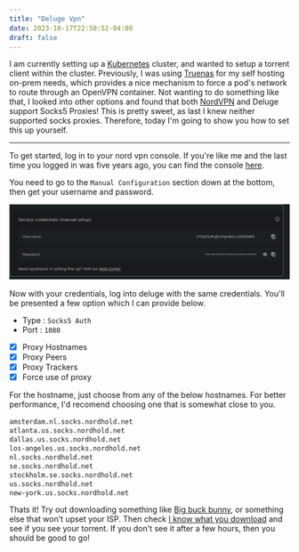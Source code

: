 ```yaml
---
title: "Deluge Vpn"
date: 2023-10-17T22:50:52-04:00
draft: false 
---
```


I am currently setting up a [Kubernetes](https://kubernetes.io) cluster, and wanted to setup a torrent client within the cluster.
Previously, I was using [Truenas](https://www.truenas.com) for my self hosting on-prem needs, which provides a nice mechanism to force a pod's
network to route through an OpenVPN container.
Not wanting to do something like that, I looked into other options and found that both [NordVPN](https://nordvpn.com) and Deluge support Socks5 Proxies! This is pretty sweet, as last I knew neither supported socks proxies.
Therefore, today I'm going to show you how to set this up yourself.

---

To get started, log in to your nord vpn console. If you're like me and the last time you logged in was five years ago, you can find the console [here](https://my.nordaccount.com/dashboard/nordvpn/manual-configuration/). 

You need to go to the `Manual Configuration` section down at the bottom, then get your username and password.

![](diagram.png)

Now with your credentials, log into deluge with the same credentials. You'll be presented a few option which I can provide below.

- Type : `Socks5 Auth` 
- Port : `1080` 
- [x] Proxy Hostnames
- [x] Proxy Peers
- [x] Proxy Trackers
- [x] Force use of proxy

For the hostname, just choose from any of the below hostnames. For better performance, I'd recomend choosing one that is somewhat close to you.

```
amsterdam.nl.socks.nordhold.net  
atlanta.us.socks.nordhold.net  
dallas.us.socks.nordhold.net  
los-angeles.us.socks.nordhold.net  
nl.socks.nordhold.net  
se.socks.nordhold.net  
stockholm.se.socks.nordhold.net  
us.socks.nordhold.net  
new-york.us.socks.nordhold.net
```

Thats it! Try out downloading something like [Big buck bunny](big-buck-bunny.torrent), or something else that won't upset your ISP. Then check [I know what you download](https://iknowwhatyoudownload.com/en/peer/) and see if you see your torrent. If you don't see it after a few hours, then you should be good to go!

